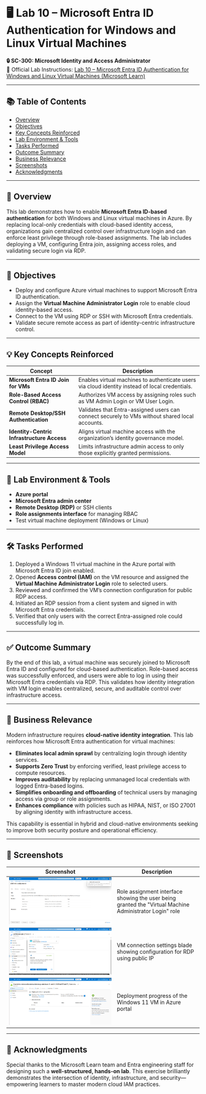 # 🖥️ Lab 10 – Microsoft Entra ID Authentication for Windows and Linux Virtual Machines  
**🔒 SC-300: Microsoft Identity and Access Administrator**  
📄 Official Lab Instructions: [Lab 10 – Microsoft Entra ID Authentication for Windows and Linux Virtual Machines (Microsoft Learn)](https://microsoftlearning.github.io/SC-300-Identity-and-Access-Administrator/Instructions/Labs/Lab_10_AzureADAuthenticationForWindowsAndLinuxVM.html)

---

## 📚 Table of Contents

- [Overview](#overview)
- [Objectives](#objectives)
- [Key Concepts Reinforced](#key-concepts-reinforced)
- [Lab Environment & Tools](#lab-environment--tools)
- [Tasks Performed](#tasks-performed)
- [Outcome Summary](#outcome-summary)
- [Business Relevance](#business-relevance)
- [Screenshots](#screenshots)
- [Acknowledgments](#acknowledgments)

---

## 🧭 Overview

This lab demonstrates how to enable **Microsoft Entra ID-based authentication** for both Windows and Linux virtual machines in Azure. By replacing local-only credentials with cloud-based identity access, organizations gain centralized control over infrastructure login and can enforce least privilege through role-based assignments. The lab includes deploying a VM, configuring Entra join, assigning access roles, and validating secure login via RDP.

---

## 🎯 Objectives

- Deploy and configure Azure virtual machines to support Microsoft Entra ID authentication.
- Assign the **Virtual Machine Administrator Login** role to enable cloud identity-based access.
- Connect to the VM using RDP or SSH with Microsoft Entra credentials.
- Validate secure remote access as part of identity-centric infrastructure control.

---

## 💡 Key Concepts Reinforced

| Concept                                       | Description                                                                                     |
|-----------------------------------------------|-------------------------------------------------------------------------------------------------|
| **Microsoft Entra ID Join for VMs**           | Enables virtual machines to authenticate users via cloud identity instead of local credentials. |
| **Role-Based Access Control (RBAC)**          | Authorizes VM access by assigning roles such as VM Admin Login or VM User Login.               |
| **Remote Desktop/SSH Authentication**         | Validates that Entra-assigned users can connect securely to VMs without shared local accounts.  |
| **Identity-Centric Infrastructure Access**    | Aligns virtual machine access with the organization’s identity governance model.                |
| **Least Privilege Access Model**              | Limits infrastructure admin access to only those explicitly granted permissions.                |

---

## 🧪 Lab Environment & Tools

- **Azure portal**
- **Microsoft Entra admin center**
- **Remote Desktop (RDP)** or SSH clients
- **Role assignments interface** for managing RBAC
- Test virtual machine deployment (Windows or Linux)

---

## 🛠️ Tasks Performed

1. Deployed a Windows 11 virtual machine in the Azure portal with Microsoft Entra ID join enabled.
2. Opened **Access control (IAM)** on the VM resource and assigned the **Virtual Machine Administrator Login** role to selected users.
3. Reviewed and confirmed the VM’s connection configuration for public RDP access.
4. Initiated an RDP session from a client system and signed in with Microsoft Entra credentials.
5. Verified that only users with the correct Entra-assigned role could successfully log in.

---

## ✅ Outcome Summary

By the end of this lab, a virtual machine was securely joined to Microsoft Entra ID and configured for cloud-based authentication. Role-based access was successfully enforced, and users were able to log in using their Microsoft Entra credentials via RDP. This validates how identity integration with VM login enables centralized, secure, and auditable control over infrastructure access.

---

## 💼 Business Relevance

Modern infrastructure requires **cloud-native identity integration**. This lab reinforces how Microsoft Entra authentication for virtual machines:

- **Eliminates local admin sprawl** by centralizing login through identity services.
- **Supports Zero Trust** by enforcing verified, least privilege access to compute resources.
- **Improves auditability** by replacing unmanaged local credentials with logged Entra-based logins.
- **Simplifies onboarding and offboarding** of technical users by managing access via group or role assignments.
- **Enhances compliance** with policies such as HIPAA, NIST, or ISO 27001 by aligning identity with infrastructure access.

This capability is essential in hybrid and cloud-native environments seeking to improve both security posture and operational efficiency.

---

## 📸 Screenshots

| Screenshot | Description |
|-----------|-------------|
| ![Assign VM Admin Role](https://github.com/miadco/SC-300-Identity-and-Access-Labs/blob/main/10%20-%20Microsoft%20Entra%20ID%20Authentication%20for%20Windows%20and%20Linux%20Virtual%20Machines/screenshots/assign-vm-admin-role.png?raw=true) | Role assignment interface showing the user being granted the "Virtual Machine Administrator Login" role |
| ![VM RDP Settings](https://github.com/miadco/SC-300-Identity-and-Access-Labs/blob/main/10%20-%20Microsoft%20Entra%20ID%20Authentication%20for%20Windows%20and%20Linux%20Virtual%20Machines/screenshots/vm-connect-settings-rdp.png?raw=true) | VM connection settings blade showing configuration for RDP using public IP |
| ![VM Deployment](https://github.com/miadco/SC-300-Identity-and-Access-Labs/blob/main/10%20-%20Microsoft%20Entra%20ID%20Authentication%20for%20Windows%20and%20Linux%20Virtual%20Machines/screenshots/vm-deployment-in-progress.png?raw=true) | Deployment progress of the Windows 11 VM in Azure portal |

---

## 🙏 Acknowledgments

Special thanks to the Microsoft Learn team and Entra engineering staff for designing such a **well-structured, hands-on lab**. This exercise brilliantly demonstrates the intersection of identity, infrastructure, and security—empowering learners to master modern cloud IAM practices.
